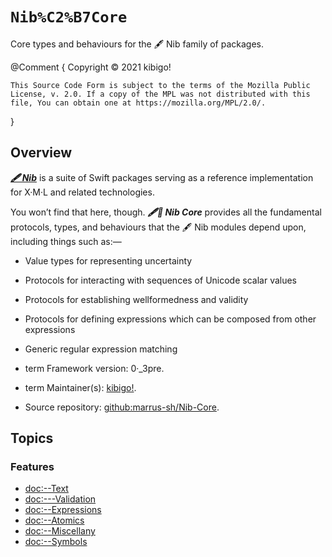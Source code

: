 #  ``Nib%C2%B7Core``  #

Core types and behaviours for the 🖋 Nib family of packages.

@Comment {
	Copyright © 2021 kibigo!

	This Source Code Form is subject to the terms of the Mozilla Public License, v. 2.0. If a copy of the MPL was not distributed with this file, You can obtain one at https://mozilla.org/MPL/2.0/.
}


##  Overview  ##

[**_🖋 Nib_**](https://github.com/marrus-sh/Nib) is a suite of Swift packages serving as a reference implementation for X·M·L and related technologies.

You won’t find that here, though.
**_🖋🥑 Nib Core_** provides all the fundamental protocols, types, and behaviours that the 🖋 Nib modules depend upon, including things such as:—

 +  Value types for representing uncertainty
 +  Protocols for interacting with sequences of Unicode scalar values
 +  Protocols for establishing wellformedness and validity
 +  Protocols for defining expressions which can be composed from other expressions
 +  Generic regular expression matching

 +  term Framework version:
    0·_3pre.

 +  term Maintainer(s):
    [kibigo!](https://go.KIBI.family/About/#me).

 +  Source repository:
    [github:marrus-sh/Nib-Core](https://github.com/marrus-sh/Nib-Core).

##  Topics  ##


###  Features  ###

 +  <doc:--Text>
 +  <doc:---Validation>
 +  <doc:--Expressions>
 +  <doc:--Atomics>
 +  <doc:--Miscellany>
 +  <doc:--Symbols>

